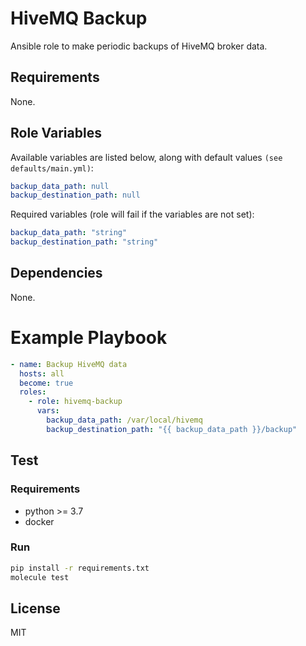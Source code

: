 # HiveMQ Backup
Ansible role to make periodic backups of HiveMQ broker data.

## Requirements
None.

## Role Variables
Available variables are listed below, along with default values `(see defaults/main.yml)`:
```yaml
backup_data_path: null
backup_destination_path: null
```
Required variables (role will fail if the variables are not set):
```yaml
backup_data_path: "string"
backup_destination_path: "string"
```

## Dependencies
None.

# Example Playbook
```yaml
- name: Backup HiveMQ data
  hosts: all
  become: true
  roles:
    - role: hivemq-backup
      vars:
        backup_data_path: /var/local/hivemq
        backup_destination_path: "{{ backup_data_path }}/backup"
```

## Test
### Requirements
- python >= 3.7
- docker

### Run
```bash
pip install -r requirements.txt
molecule test
```

## License
MIT
